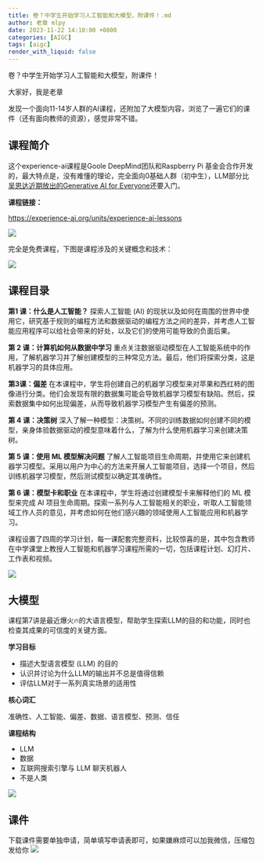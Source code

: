 ```yaml
---
title: 卷？中学生开始学习人工智能和大模型，附课件！.md
author: 老章 mlpy
date: 2023-11-22 14:10:00 +0800
categories: [AIGC]
tags: [aigc]
render_with_liquid: false
---
```


卷？中学生开始学习人工智能和大模型，附课件！



大家好，我是老章

发现一个面向11-14岁人群的AI课程，还附加了大模型内容，浏览了一遍它们的课件（还有面向教师的资源），感觉非常不错。

## 课程简介

这个experience-ai课程是Goole DeepMind团队和Raspberry Pi 基金会合作开发的，最大特点是，没有难懂的理论，完全面向0基础人群（初中生），LLM部分比[吴恩达近期放出的Generative AI for Everyone](https://mp.weixin.qq.com/s?__biz=MzA4MjYwMTc5Nw==&mid=2648982770&idx=1&sn=5e18a6712102b13ead6a66a76f155367&chksm=8793d6d8b0e45fce6c0de9e3856bfe142701fb536a3cf5a07b1e2f9e0aec13f789b82136b507&token=1885440174&lang=zh_CN#rd)还要入门。



**课程链接：**

https://experience-ai.org/units/experience-ai-lessons

![](https://my-wechat.oss-cn-beijing.aliyuncs.com/image-20231117173551429.png)

完全是免费课程，下图是课程涉及的关键概念和技术：

![](https://my-wechat.oss-cn-beijing.aliyuncs.com/image-20231117173322393.png)



## 课程目录

**第1 课：什么是人工智能？**
探索人工智能 (AI) 的现状以及如何在周围的世界中使用它，研究基于规则的编程方法和数据驱动的编程方法之间的差异，并考虑人工智能应用程序可以给社会带来的好处，以及它们的使用可能导致的负面后果。

**第 2 课：计算机如何从数据中学习**
重点关注数据驱动模型在人工智能系统中的作用，了解机器学习并了解创建模型的三种常见方法。最后，他们将探索分类，这是机器学习的具体应用。

**第3课：偏差**
在本课程中，学生将创建自己的机器学习模型来对苹果和西红柿的图像进行分类。他们会发现有限的数据集可能会导致机器学习模型有缺陷。然后，探索数据集中如何出现偏差，从而导致机器学习模型产生有偏差的预测。

**第 4 课：决策树**
深入了解一种模型：决策树。不同的训练数据如何创建不同的模型，亲身体验数据驱动的模型意味着什么，了解为什么使用机器学习来创建决策树。

**第 5 课：使用 ML 模型解决问题**
了解人工智能项目生命周期，并使用它来创建机器学习模型。采用以用户为中心的方法来开展人工智能项目，选择一个项目，然后训练机器学习模型，然后测试模型以确定其准确性。

**第 6 课：模型卡和职业**
在本课程中，学生将通过创建模型卡来解释他们的 ML 模型来完成 AI 项目生命周期。探索一系列与人工智能相关的职业，听取人工智能领域工作人员的意见，并考虑如何在他们感兴趣的领域使用人工智能应用和机器学习。


课程设置了四周的学习计划，每一课配套完整资料，比较惊喜的是，其中包含教师在中学课堂上教授人工智能和机器学习课程所需的一切，包括课程计划、幻灯片、工作表和视频。

![](https://my-wechat.oss-cn-beijing.aliyuncs.com/image-20231117173348704.png)

## 大模型

课程第7讲是最近爆火🔥的大语言模型，帮助学生探索LLM的目的和功能，同时也检查其成果的可信度的关键方面。

**学习目标**

- 描述大型语言模型 (LLM) 的目的
- 认识并讨论为什么LLM的输出并不总是值得信赖
- 评估LLM对于一系列真实场景的适用性

**核心词汇**

准确性、人工智能、偏差、数据、语言模型、预测、信任

**课程结构**

- LLM
- 数据
- 互联网搜索引擎与 LLM 聊天机器人
- 不是人类

![](https://my-wechat.oss-cn-beijing.aliyuncs.com/image-20231117173440096.png)

## 课件

下载课件需要单独申请，简单填写申请表即可，如果嫌麻烦可以加我微信，压缩包发给你
![](https://my-wechat.oss-cn-beijing.aliyuncs.com/image-20231117180659471.png)